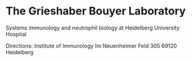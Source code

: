 # The Grieshaber Bouyer Laboratory

Systems immunology and neutrophil biology at Heidelberg University Hospital

Directions:
Institute of Immunology
Im Neuenheimer Feld 305
69120 Heidelberg
